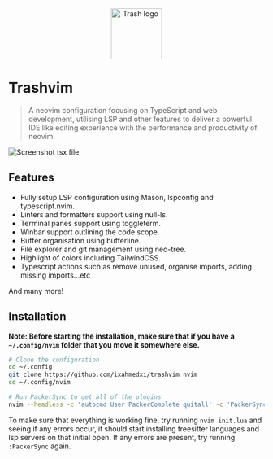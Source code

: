<div align="center">
  <img src="https://raw.githubusercontent.com/ixahmedxi/trashvim/main/trash.jpg" alt="Trash logo" width="100px" />
</div>

# Trashvim

> A neovim configuration focusing on TypeScript and web development, utilising LSP and other features to deliver a powerful IDE like editing experience with the performance and productivity of neovim.

<img src="https://raw.githubusercontent.com/ixahmedxi/trashvim/main/screenshot.png" alt="Screenshot tsx file" />

## Features

* Fully setup LSP configuration using Mason, lspconfig and typescript.nvim.
* Linters and formatters support using null-ls.
* Terminal panes support using toggleterm.
* Winbar support outlining the code scope.
* Buffer organisation using bufferline.
* File explorer and git management using neo-tree.
* Highlight of colors including TailwindCSS. 
* Typescript actions such as remove unused, organise imports, adding missing imports...etc

And many more!

## Installation

**Note: Before starting the installation, make sure that if you have a `~/.config/nvim` folder that you move it somewhere else.**

```bash
# Clone the configuration
cd ~/.config
git clone https://github.com/ixahmedxi/trashvim nvim 
cd ~/.config/nvim

# Run PackerSync to get all of the plugins
nvim --headless -c 'autocmd User PackerComplete quitall' -c 'PackerSync'
```

To make sure that everything is working fine, try running `nvim init.lua` and seeing if any errors occur, it should start installing treesitter languages and lsp servers on that initial open. If any errors are present, try running `:PackerSync` again.

